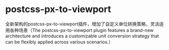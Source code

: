 # postcss-px-to-viewport
全新架构的postcss-px-to-viewport插件，增加了自定义单位转换策略，灵活适用各种场景（The postcss-px-to-viewport plugin features a brand-new architecture and introduces a customizable unit conversion strategy that can be flexibly applied across various scenarios.）
